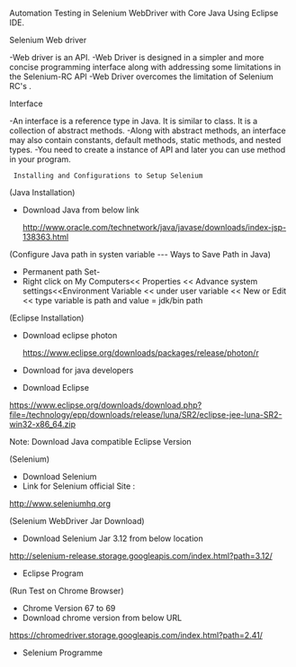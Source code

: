 

 Automation Testing in Selenium WebDriver with Core Java Using Eclipse IDE.

Selenium Web driver

-Web driver is an API.
-Web Driver is designed in a simpler and more concise programming interface along with addressing some limitations in the Selenium-RC API
-Web Driver overcomes the limitation of Selenium RC's .

 Interface

-An interface is a reference type in Java. It is similar to class. It is a collection of abstract methods.
-Along with abstract methods, an interface may also contain constants, default methods, static methods, and nested types.
-You need to create a instance of API and later you can use method in your program.




     Installing and Configurations to Setup Selenium

(Java Installation)
- Download Java from below link


  http://www.oracle.com/technetwork/java/javase/downloads/index-jsp-138363.html






(Configure Java path in systen variable --- Ways to Save Path in Java)

- Permanent path Set-
-  Right click on My Computers<< Properties << Advance system settings<<Environment Variable << under user       variable << New or Edit << type variable is path and value = jdk/bin path






(Eclipse Installation)
- Download eclipse photon

  https://www.eclipse.org/downloads/packages/release/photon/r
- Download for java developers

- Download Eclipse 

https://www.eclipse.org/downloads/download.php?file=/technology/epp/downloads/release/luna/SR2/eclipse-jee-luna-SR2-win32-x86_64.zip

Note: Download Java compatible Eclipse Version







(Selenium)
- Download Selenium
- Link for Selenium official Site :


http://www.seleniumhq.org







(Selenium WebDriver Jar Download)
- Download Selenium Jar 3.12 from below location


http://selenium-release.storage.googleapis.com/index.html?path=3.12/
- Eclipse Program







(Run Test on Chrome Browser)
- Chrome Version 67 to 69
- Download chrome version from below URL


https://chromedriver.storage.googleapis.com/index.html?path=2.41/
- Selenium Programme























